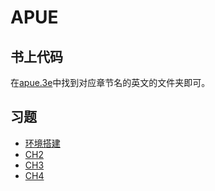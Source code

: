 # APUE

## 书上代码

在[apue.3e](apue.3e)中找到对应章节名的英文的文件夹即可。

## 习题

- [环境搭建](./first_step.md)
- [CH2](./ch2)
- [CH3](./ch3)
- [CH4](./ch4)
